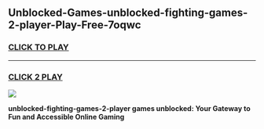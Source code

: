 
## Unblocked-Games-unblocked-fighting-games-2-player-Play-Free-7oqwc
<h3>
<a href="https://premium76.site?title=unblocked-fighting-games-2-player&ref=20A">CLICK TO PLAY</a></h3>
<hr>

<h3>
<a href="https://premium76.site?title=unblocked-fighting-games-2-player&ref=20A">CLICK 2 PLAY</a>
  
</h3>

<a href="https://premium76.site?title=unblocked-fighting-games-2-player&ref=20A"><img src="https://clearcache.store/games.png"></a>


**unblocked-fighting-games-2-player games unblocked: Your Gateway to Fun and Accessible Online Gaming**
